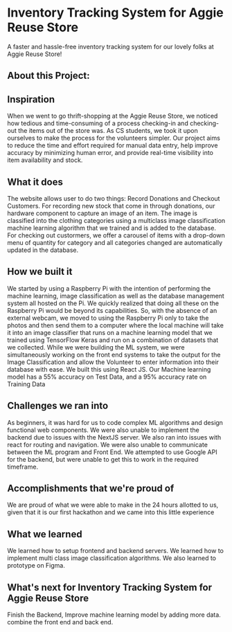 # Inventory Tracking System for Aggie Reuse Store
A faster and hassle-free inventory tracking system for our lovely folks at Aggie Reuse Store!

## About this Project:

## Inspiration
When we went to go thrift-shopping at the Aggie Reuse Store, we noticed how tedious and time-consuming of a process checking-in and checking-out the items out of the store was.  As CS students, we took it upon ourselves to make the process for the volunteers simpler. Our project aims to reduce the time and effort required for manual data entry, help improve accuracy by minimizing human error, and provide real-time visibility into item availability and stock.
## What it does
The website allows user to do two things: Record Donations and Checkout Customers. For recording new stock that come in through donations, our hardware component to capture an image of an item. The image is classified into the clothing categories using a multiclass image classification machine learning algorithm that we trained and is added to the database. For checking out custormers, we offer a carousel of items with a drop-down menu of quantity for category and all categories changed are automatically updated in the database.

## How we built it
We started by using a Raspberry Pi with the intention of performing the machine learning, image classification as well as the database management system all hosted on the Pi. We quickly realized that doing all these on the Raspberry Pi would be beyond its capabilities. So, with the absence of an external webcam, we moved to using the Raspberry Pi only to take the photos and then send them to a computer where the local machine will take it into an image classifier that runs on a machine learning model that we trained using TensorFlow Keras and run on a combination of datasets that we collected. While we were building the ML system, we were simultaneously working on the front end systems to take the output for the Image Classification and allow the Volunteer to enter information into their database with ease. We built  this using React JS.
Our Machine learning model has a 55% accuracy on Test Data, and a 95% accuracy rate on Training Data

## Challenges we ran into
As beginners, it was hard for us to code complex ML algorithms and design functional web components. We were also unable to implement the backend due to issues with the NextJS server. We also ran into issues with react for routing and navigation. We were also unable to communicate between the ML program and Front End.  We attempted to use Google API for the backend, but were unable to get this to work in the required timeframe. 

## Accomplishments that we're proud of
We are proud of what we were able to make in the 24 hours allotted to us, given that it is our first hackathon and we came into this little experience

## What we learned
We learned how to setup frontend and backend servers. We learned how to implement multi class image classification algorithms. We also learned to prototype on Figma.
## What's next for Inventory Tracking System for Aggie Reuse Store
Finish the Backend, Improve machine learning model by adding more data. combine the front end and back end.

